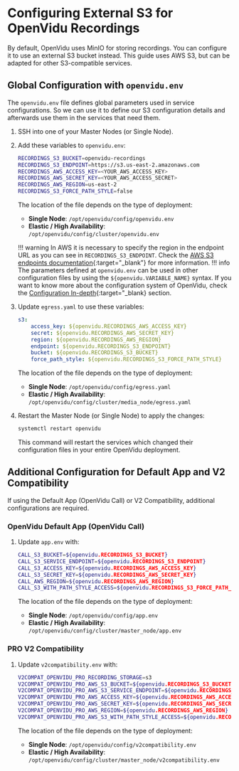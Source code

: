 # Configuring External S3 for OpenVidu Recordings

By default, OpenVidu uses MinIO for storing recordings. You can configure it to use an external S3 bucket instead. This guide uses AWS S3, but can be adapted for other S3-compatible services.

## Global Configuration with `openvidu.env`

The `openvidu.env` file defines global parameters used in service configurations. So we can use it to define our S3 configuration details and afterwards use them in the services that need them.

1. SSH into one of your Master Nodes (or Single Node).
2. Add these variables to `openvidu.env`:

    ```bash
    RECORDINGS_S3_BUCKET=openvidu-recordings
    RECORDINGS_S3_ENDPOINT=https://s3.us-east-2.amazonaws.com
    RECORDINGS_AWS_ACCESS_KEY=<YOUR_AWS_ACCESS_KEY>
    RECORDINGS_AWS_SECRET_KEY=<YOUR_AWS_ACCESS_SECRET>
    RECORDINGS_AWS_REGION=us-east-2
    RECORDINGS_S3_FORCE_PATH_STYLE=false
    ```

    The location of the file depends on the type of deployment:

    - **Single Node**: `/opt/openvidu/config/openvidu.env`
    - **Elastic / High Availability**: `/opt/openvidu/config/cluster/openvidu.env`

    !!! warning
        In AWS it is necessary to specify the region in the endpoint URL as you can see in `RECORDINGS_S3_ENDPOINT`. Check the [AWS S3 endpoints documentation](https://docs.aws.amazon.com/general/latest/gr/s3.html){:target="_blank"} for more information.
    !!! info
        The parameters defined at `openvidu.env` can be used in other configuration files by using the `${openvidu.VARIABLE_NAME}` syntax. If you want to know more about the configuration system of OpenVidu, check the [Configuration In-depth](../../self-hosting/configuration/in-depth.md){:target="_blank} section.



3. Update `egress.yaml` to use these variables:

    ```yaml
    s3:
        access_key: ${openvidu.RECORDINGS_AWS_ACCESS_KEY}
        secret: ${openvidu.RECORDINGS_AWS_SECRET_KEY}
        region: ${openvidu.RECORDINGS_AWS_REGION}
        endpoint: ${openvidu.RECORDINGS_S3_ENDPOINT}
        bucket: ${openvidu.RECORDINGS_S3_BUCKET}
        force_path_style: ${openvidu.RECORDINGS_S3_FORCE_PATH_STYLE}
    ```
    The location of the file depends on the type of deployment:

    - **Single Node**: `/opt/openvidu/config/egress.yaml`
    - **Elastic / High Availability**: `/opt/openvidu/config/cluster/media_node/egress.yaml`

4. Restart the Master Node (or Single Node) to apply the changes:

    ```bash
    systemctl restart openvidu
    ```

    This command will restart the services which changed their configuration files in your entire OpenVidu deployment.

## Additional Configuration for Default App and V2 Compatibility

If using the Default App (OpenVidu Call) or V2 Compatibility, additional configurations are required.

### OpenVidu Default App (OpenVidu Call)

1. Update `app.env` with:

    ```bash
    CALL_S3_BUCKET=${openvidu.RECORDINGS_S3_BUCKET}
    CALL_S3_SERVICE_ENDPOINT=${openvidu.RECORDINGS_S3_ENDPOINT}
    CALL_S3_ACCESS_KEY=${openvidu.RECORDINGS_AWS_ACCESS_KEY}
    CALL_S3_SECRET_KEY=${openvidu.RECORDINGS_AWS_SECRET_KEY}
    CALL_AWS_REGION=${openvidu.RECORDINGS_AWS_REGION}
    CALL_S3_WITH_PATH_STYLE_ACCESS=${openvidu.RECORDINGS_S3_FORCE_PATH_STYLE}
    ```

    The location of the file depends on the type of deployment:

    - **Single Node**: `/opt/openvidu/config/app.env`
    - **Elastic / High Availability**: `/opt/openvidu/config/cluster/master_node/app.env`

### <span class="openvidu-tag openvidu-pro-tag">PRO</span> V2 Compatibility

1. Update `v2compatibility.env` with:

    ```bash
    V2COMPAT_OPENVIDU_PRO_RECORDING_STORAGE=s3
    V2COMPAT_OPENVIDU_PRO_AWS_S3_BUCKET=${openvidu.RECORDINGS_S3_BUCKET}
    V2COMPAT_OPENVIDU_PRO_AWS_S3_SERVICE_ENDPOINT=${openvidu.RECORDINGS_S3_ENDPOINT}
    V2COMPAT_OPENVIDU_PRO_AWS_ACCESS_KEY=${openvidu.RECORDINGS_AWS_ACCESS_KEY}
    V2COMPAT_OPENVIDU_PRO_AWS_SECRET_KEY=${openvidu.RECORDINGS_AWS_SECRET_KEY}
    V2COMPAT_OPENVIDU_PRO_AWS_REGION=${openvidu.RECORDINGS_AWS_REGION}
    V2COMPAT_OPENVIDU_PRO_AWS_S3_WITH_PATH_STYLE_ACCESS=${openvidu.RECORDINGS_S3_FORCE_PATH_STYLE}
    ```

    The location of the file depends on the type of deployment:

    - **Single Node**: `/opt/openvidu/config/v2compatibility.env`
    - **Elastic / High Availability**: `/opt/openvidu/config/cluster/master_node/v2compatibility.env`
